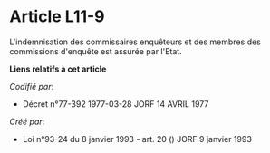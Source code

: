 # Article L11-9

L'indemnisation des commissaires enquêteurs et des membres des commissions d'enquête est assurée par l'Etat.

**Liens relatifs à cet article**

_Codifié par_:

  - Décret n°77-392 1977-03-28 JORF 14 AVRIL 1977

_Créé par_:

  - Loi n°93-24 du 8 janvier 1993 - art. 20 () JORF 9 janvier 1993

